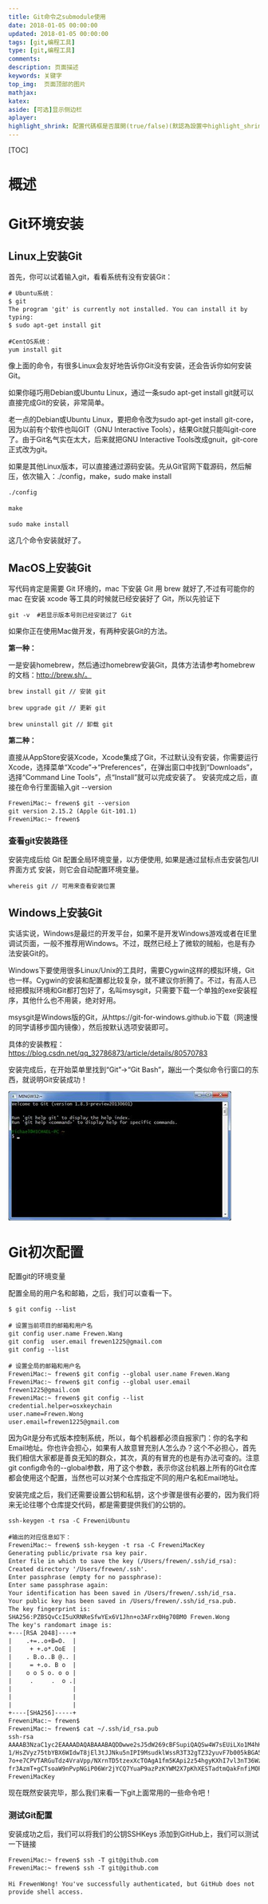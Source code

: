 ```yaml
---
title: Git命令之submodule使用
date: 2018-01-05 00:00:00
updated: 2018-01-05 00:00:00
tags: [git,编程工具]
type: [git,编程工具]
comments:
description: 页面描述
keywords: 关键字
top_img:  页面顶部的图片
mathjax:
katex:
aside: [可选]显示侧边栏
aplayer:
highlight_shrink: 配置代碼框是否展開(true/false)(默認為設置中highlight_shrink的配置)
---
```


[TOC]

# 概述





# Git环境安装

## Linux上安装Git

 首先，你可以试着输入git，看看系统有没有安装Git：

```shell
# Ubuntu系统：
$ git
The program 'git' is currently not installed. You can install it by typing:
$ sudo apt-get install git

#CentOS系统：
yum install git
```



像上面的命令，有很多Linux会友好地告诉你Git没有安装，还会告诉你如何安装Git。

如果你碰巧用Debian或Ubuntu Linux，通过一条sudo apt-get install git就可以直接完成Git的安装，非常简单。

老一点的Debian或Ubuntu Linux，要把命令改为sudo apt-get install git-core，因为以前有个软件也叫GIT（GNU Interactive Tools），结果Git就只能叫git-core了。由于Git名气实在太大，后来就把GNU Interactive Tools改成gnuit，git-core正式改为git。

如果是其他Linux版本，可以直接通过源码安装。先从Git官网下载源码，然后解压，依次输入：./config，make，sudo make install

```shell
./config

make

sudo make install
```

这几个命令安装就好了。



## **MacOS上安装Git**

写代码肯定是需要 Git 环境的，mac 下安装 Git 用 brew 就好了,不过有可能你的 mac 在安装 xcode 等工具的时候就已经安装好了 Git，所以先验证下

```shell
git -v  #若显示版本号则已经安装过了 Git
```

如果你正在使用Mac做开发，有两种安装Git的方法。

**第一种：**

 一是安装homebrew，然后通过homebrew安装Git，具体方法请参考homebrew的文档：http://brew.sh/。

```shell
brew install git // 安装 git

brew upgrade git // 更新 git

brew uninstall git // 卸载 git
```



**第二种：**

直接从AppStore安装Xcode，Xcode集成了Git，不过默认没有安装，你需要运行Xcode，选择菜单“Xcode”->“Preferences”，在弹出窗口中找到“Downloads”，选择“Command Line Tools”，点“Install”就可以完成安装了。    安装完成之后，直接在命令行里面输入git --version

```shell
FreweniMac:~ frewen$ git --version
git version 2.15.2 (Apple Git-101.1)
FreweniMac:~ frewen$ 
```

### 查看git安装路径

安装完成后给 Git 配置全局环境变量，以方便使用, 如果是通过鼠标点击安装包/UI界面方式 安装，则它会自动配置环境变量。

```shell
whereis git // 可用来查看安装位置
```





## **Windows上安装Git**

实话实说，Windows是最烂的开发平台，如果不是开发Windows游戏或者在IE里调试页面，一般不推荐用Windows。不过，既然已经上了微软的贼船，也是有办法安装Git的。

Windows下要使用很多Linux/Unix的工具时，需要Cygwin这样的模拟环境，Git也一样。Cygwin的安装和配置都比较复杂，就不建议你折腾了。不过，有高人已经把模拟环境和Git都打包好了，名叫msysgit，只需要下载一个单独的exe安装程序，其他什么也不用装，绝对好用。

 msysgit是Windows版的Git，从https://git-for-windows.github.io下载（网速慢的同学请移步国内镜像），然后按默认选项安装即可。

具体的安装教程：https://blog.csdn.net/qq_32786873/article/details/80570783

安装完成后，在开始菜单里找到“Git”->“Git Bash”，蹦出一个类似命令行窗口的东西，就说明Git安装成功！

![image-20220315112326782](images/image-20220315112326782.png)





# Git初次配置

配置git的环境变量

配置全局的用户名和邮箱，之后，我们可以查看一下。

```shell
$ git config --list

# 设置当前项目的邮箱和用户名
git config user.name Frewen.Wang
git config  user.email frewen1225@gmail.com
git config --list

# 设置全局的邮箱和用户名
FreweniMac:~ frewen$ git config --global user.name Frewen.Wang
FreweniMac:~ frewen$ git config --global user.email frewen1225@gmail.com
FreweniMac:~ frewen$ git config --list
credential.helper=osxkeychain
user.name=Frewen.Wong
user.email=frewen1225@gmail.com
```



因为Git是分布式版本控制系统，所以，每个机器都必须自报家门：你的名字和Email地址。你也许会担心，如果有人故意冒充别人怎么办？这个不必担心，首先我们相信大家都是善良无知的群众，其次，真的有冒充的也是有办法可查的。注意git config命令的--global参数，用了这个参数，表示你这台机器上所有的Git仓库都会使用这个配置，当然也可以对某个仓库指定不同的用户名和Email地址。



安装完成之后，我们还需要设置公钥和私钥，这个步骤是很有必要的，因为我们将来无论往哪个仓库提交代码，都是需要提供我们的公钥的。

```shell
ssh-keygen -t rsa -C FreweniUbuntu

#输出的对应信息如下：
FreweniMac:~ frewen$ ssh-keygen -t rsa -C FreweniMacKey
Generating public/private rsa key pair.
Enter file in which to save the key (/Users/frewen/.ssh/id_rsa): 
Created directory '/Users/frewen/.ssh'.
Enter passphrase (empty for no passphrase): 
Enter same passphrase again: 
Your identification has been saved in /Users/frewen/.ssh/id_rsa.
Your public key has been saved in /Users/frewen/.ssh/id_rsa.pub.
The key fingerprint is:
SHA256:PZBSQvCcI5uXRNReSfwYEx6V1Jhn+o3AFrx0Hg70BM0 Frewen.Wong
The key's randomart image is:
+---[RSA 2048]----+
|    .+=..o+B=O.  |
|     + +.o*.OoE  |
|    . B.o..B @.. |
|     = +.o. B o  |
|    o o S o. o o |
|     .     .  o .|
|                 |
|                 |
|                 |
+----[SHA256]-----+
FreweniMac:~ frewen$ 
FreweniMac:~ frewen$ cat ~/.ssh/id_rsa.pub 
ssh-rsa AAAAB3NzaC1yc2EAAAADAQABAAABAQDDwwe2sJ5dW269cBFSupiQAQSw4W7sEUiLXo1M4hHLFQ
1/HsZVyz75tbYBX6WIdwT8jEl3tJJNku5nIPI9MsudklWssR3T32gTZ32yuvF7b005kBGA5RE/oj/nfbLFB9Ubkakyyi
7o+e7CPVTARGuTdz4VraVpp/NXrnTD5tzexXcTOAgA1fm5KApi2z54hgyKXhI7vl3nT36WzO0+u1lXbmHAd6rRZ8X6+2QB278Fd7caiY
fr3AzmT+gCTsoaW9nPvpNGiP06Wr2jYCQ7YuaP9azPzKYWM2X7pKhXESTadtmQakFnfiMOPX92GGmOcbzX6zyc6JxvFwWXt161nq15 
FreweniMacKey
```



现在既然安装完毕，那么我们来看一下git上面常用的一些命令吧！



### 测试Git配置

安装成功之后，我们可以将我们的公钥SSHKeys 添加到GitHub上，我们可以测试一下链接

```shell
FreweniMac:~ frewen$ ssh -T git@github.com
FreweniMac:~ frewen$ ssh -T git@github.com

Hi FrewenWong! You've successfully authenticated, but GitHub does not provide shell access.
```

